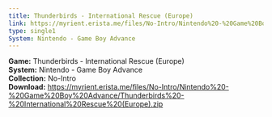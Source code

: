 ```yaml
---
title: Thunderbirds - International Rescue (Europe)
link: https://myrient.erista.me/files/No-Intro/Nintendo%20-%20Game%20Boy%20Advance/Thunderbirds%20-%20International%20Rescue%20(Europe).zip
type: single1
System: Nintendo - Game Boy Advance
---
```

<b>Game:</b> Thunderbirds - International Rescue (Europe)<br>
<b>System:</b> Nintendo - Game Boy Advance<br>
<b>Collection:</b> No-Intro<br>
<b>Download:</b> https://myrient.erista.me/files/No-Intro/Nintendo%20-%20Game%20Boy%20Advance/Thunderbirds%20-%20International%20Rescue%20(Europe).zip